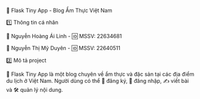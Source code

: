 🍜 Flask Tiny App - Blog Ẩm Thực Việt Nam

1️⃣ Thông tin cá nhân

👤 Nguyễn Hoàng Ái Linh - 🆔 MSSV: 22634681

👤 Nguyễn Thị Mỹ Duyên - 🆔 MSSV: 22640511

2️⃣ Mô tả project

📌 Flask Tiny App là một blog chuyên về ẩm thực và đặc sản tại các địa điểm du lịch ở Việt Nam. Người dùng có thể 📝 đăng ký, 🔑 đăng nhập, ✍️ viết bài và 🛠️ quản lý nội dung.